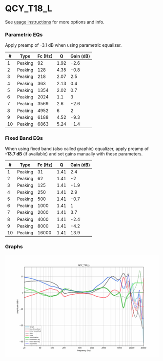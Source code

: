 # QCY_T18_L
See [usage instructions](https://github.com/jaakkopasanen/AutoEq#usage) for more options and info.

### Parametric EQs
Apply preamp of -3.1 dB when using parametric equalizer.

|   # | Type    |   Fc (Hz) |    Q |   Gain (dB) |
|-----|---------|-----------|------|-------------|
|   1 | Peaking |        92 | 1.92 |        -2.6 |
|   2 | Peaking |       128 | 4.35 |        -0.8 |
|   3 | Peaking |       218 | 2.07 |         2.5 |
|   4 | Peaking |       363 | 2.13 |         0.4 |
|   5 | Peaking |      1354 | 2.02 |         0.7 |
|   6 | Peaking |      2024 | 1.1  |         3   |
|   7 | Peaking |      3569 | 2.6  |        -2.6 |
|   8 | Peaking |      4952 | 6    |         2   |
|   9 | Peaking |      6188 | 4.52 |        -9.3 |
|  10 | Peaking |      6863 | 5.24 |        -1.4 |

### Fixed Band EQs
When using fixed band (also called graphic) equalizer, apply preamp of **-13.7 dB** (if available) and set gains manually with these parameters.

|   # | Type    |   Fc (Hz) |    Q |   Gain (dB) |
|-----|---------|-----------|------|-------------|
|   1 | Peaking |        31 | 1.41 |         2.4 |
|   2 | Peaking |        62 | 1.41 |        -2   |
|   3 | Peaking |       125 | 1.41 |        -1.9 |
|   4 | Peaking |       250 | 1.41 |         2.9 |
|   5 | Peaking |       500 | 1.41 |        -0.7 |
|   6 | Peaking |      1000 | 1.41 |         1   |
|   7 | Peaking |      2000 | 1.41 |         3.7 |
|   8 | Peaking |      4000 | 1.41 |        -2.4 |
|   9 | Peaking |      8000 | 1.41 |        -4.2 |
|  10 | Peaking |     16000 | 1.41 |        13.9 |

### Graphs
![](./QCY_T18_L.png)
